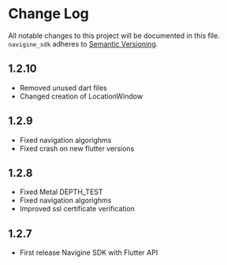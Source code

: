 # Change Log
All notable changes to this project will be documented in this file.
`navigine_sdk` adheres to [Semantic Versioning](http://semver.org/).

## 1.2.10

* Removed unused dart files
* Changed creation of LocationWindow

## 1.2.9

* Fixed navigation algorighms
* Fixed crash on new flutter versions

## 1.2.8

* Fixed Metal DEPTH_TEST
* Fixed navigation algorighms
* Improved ssl certificate verification

## 1.2.7

* First release Navigine SDK with Flutter API